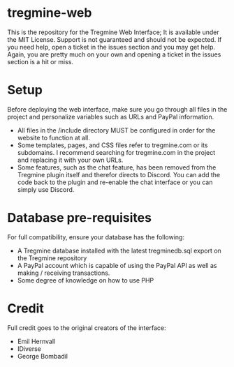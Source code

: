 # tregmine-web
This is the repository for the Tregmine Web Interface; It is available under the MIT License. Support is not guaranteed and should not be expected. If you need help, open a ticket in the issues section and you may get help. Again, you are pretty much on your own and opening a ticket in the issues section is a hit or miss.
# Setup
Before deploying the web interface, make sure you go through all files in the project and personalize variables such as URLs and PayPal information.
 * All files in the /include directory MUST be configured in order for the website to function at all.
 * Some templates, pages, and CSS files refer to tregmine.com or its subdomains. I recommend searching for tregmine.com in the project and replacing it with your own URLs.
 * Some features, such as the chat feature, has been removed from the Tregmine plugin itself and therefor directs to Discord. You can add the code back to the plugin and re-enable the chat interface or you can simply use Discord.
# Database pre-requisites
For full compatibility, ensure your database has the following:
 * A Tregmine database installed with the latest tregminedb.sql export on the Tregmine repository
 * A PayPal account which is capable of using the PayPal API as well as making / receiving transactions.
 * Some degree of knowledge on how to use PHP

# Credit
Full credit goes to the original creators of the interface:
 * Emil Hernvall
 * lDiverse
 * George Bombadil
